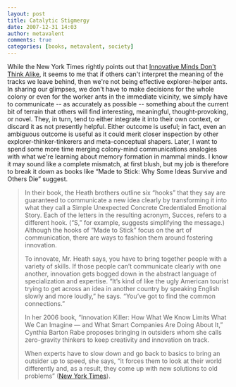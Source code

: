 ```yaml
---
layout: post
title: Catalytic Stigmergy
date: 2007-12-31 14:03
author: metavalent
comments: true
categories: [books, metavalent, society]
---
```

While the New York Times rightly points out that <a href="http://www.nytimes.com/2007/12/30/business/30know.html">Innovative Minds Don't Think Alike</a>, it seems to me that if others can't interpret the meaning of the tracks we leave behind, then we're not being effective explorer-helper ants. In sharing our glimpses, we don't have to make decisions for the whole colony or even for the worker ants in the immediate vicinity, we simply have to communicate -- as accurately as possible -- something about the current bit of terrain that others will find interesting, meaningful, thought-provoking, or novel. They, in turn, tend to either integrate it into their own context, or discard it as not presently helpful. Either outcome is useful; in fact, even an ambiguous outcome is useful as it could merit closer inspection by other explorer-thinker-tinkerers and meta-conceptual shapers. Later, I want to spend some more time merging colony-mind communications  analogies with what we're learning about memory formation in mammal minds. I know it may sound like a complete mismatch, at first blush, but my job is therefore to break it down as books like “Made to Stick: Why Some Ideas Survive and Others Die” suggest.<blockquote>In their book, the Heath brothers outline six “hooks” that they say are guaranteed to communicate a new idea clearly by transforming it into what they call a Simple Unexpected Concrete Credentialed Emotional Story. Each of the letters in the resulting acronym, Succes, refers to a different hook. (“S,” for example, suggests simplifying the message.) Although the hooks of “Made to Stick” focus on the art of communication, there are ways to fashion them around fostering innovation.

To innovate, Mr. Heath says, you have to bring together people with a variety of skills. If those people can’t communicate clearly with one another, innovation gets bogged down in the abstract language of specialization and expertise. “It’s kind of like the ugly American tourist trying to get across an idea in another country by speaking English slowly and more loudly,” he says. “You’ve got to find the common connections.”

In her 2006 book, “Innovation Killer: How What We Know Limits What We Can Imagine — and What Smart Companies Are Doing About It,” Cynthia Barton Rabe proposes bringing in outsiders whom she calls zero-gravity thinkers to keep creativity and innovation on track.

When experts have to slow down and go back to basics to bring an outsider up to speed, she says, “it forces them to look at their world differently and, as a result, they come up with new solutions to old problems” (<a href="http://www.nytimes.com/2007/12/30/business/30know.html">New York Times</a>).</blockquote>

